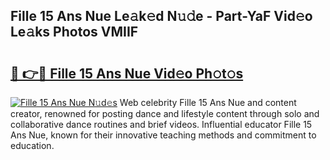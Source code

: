 ## Fille 15 Ans Nue Le𝚊k𝚎d N𝚞𝚍e - Part-YaF Vid𝚎o Le𝚊ks Photos VMIIF

# <h2><a href="http://fb87swz.evod.top/?m=Fille+15+Ans+Nue">🔗 👉🔴 Fille 15 Ans Nue Vid𝚎o Ph𝚘t𝚘s</a></h2>

[![Fille 15 Ans Nue N𝚞d𝚎s](https://i.imgur.com/8V9OHl7.gif)](http://fb87swz.evod.top/?m=Fille+15+Ans+Nue)
Web celebrity Fille 15 Ans Nue and content creator, renowned for posting dance and lifestyle content through solo and collaborative dance routines and brief videos. Influential educator Fille 15 Ans Nue, known for their innovative teaching methods and commitment to education. 
